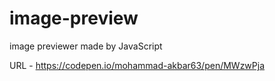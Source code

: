 # image-preview
image previewer made by JavaScript

URL - https://codepen.io/mohammad-akbar63/pen/MWzwPja
